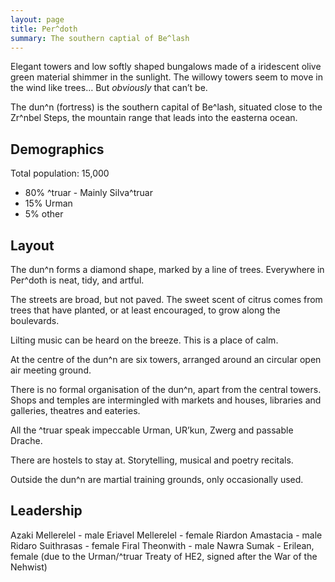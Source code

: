 ```yaml
---
layout: page
title: Per^doth
summary: The southern captial of Be^lash
---
```


Elegant towers and low softly shaped bungalows made of a iridescent olive green material shimmer in the sunlight. The willowy towers seem to move in the wind like trees… But _obviously_ that can’t be.

The dun^n (fortress) is the southern capital of Be^lash, situated close to the Zr^nbel Steps, the mountain range that leads into the easterna ocean.

## Demographics
Total population: 15,000
- 80% ^truar - Mainly Silva^truar
- 15% Urman
- 5% other

## Layout
The dun^n forms a diamond shape, marked by a line of trees. Everywhere in Per^doth is neat, tidy, and artful.

The streets are broad, but not paved. The sweet scent of citrus comes from trees that have planted, or at least encouraged, to grow along the boulevards.

Lilting music can be heard on the breeze. This is a place of calm.

At the centre of the dun^n are six towers, arranged around an circular open air meeting ground.

There is no formal organisation of the dun^n, apart from the central towers. Shops and temples are intermingled with markets and houses, libraries and galleries, theatres and eateries.

All the ^truar speak impeccable Urman, UR’kun, Zwerg and passable Drache.

There are hostels to stay at. Storytelling, musical and poetry recitals.

Outside the dun^n are martial training grounds, only occasionally used.

## Leadership
Azaki Mellerelel - male
Eriavel Mellerelel - female
Riardon Amastacia - male
Ridaro Suithrasas - female
Firal Theonwith - male
Nawra Sumak - Erilean, female (due to the Urman/^truar Treaty of HE2, signed after the War of the Nehwist)


